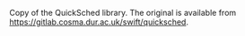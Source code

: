 Copy of the QuickSched library. The original is available from 
https://gitlab.cosma.dur.ac.uk/swift/quicksched.

